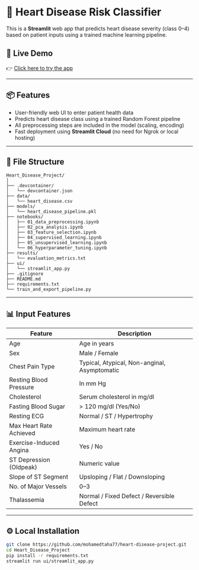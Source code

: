 # 💓 Heart Disease Risk Classifier

This is a **Streamlit** web app that predicts heart disease severity (class 0–4) based on patient inputs using a trained machine learning pipeline.

## 🚀 Live Demo

👉 [Click here to try the app](https://heart-disease-project-77.streamlit.app/)

---

## 📦 Features

- User-friendly web UI to enter patient health data  
- Predicts heart disease class using a trained Random Forest pipeline  
- All preprocessing steps are included in the model (scaling, encoding)  
- Fast deployment using **Streamlit Cloud** (no need for Ngrok or local hosting)

---

## 📁 File Structure

```
Heart_Disease_Project/
│
├── .devcontainer/
│   └── devcontainer.json
├── data/
│   └── heart_disease.csv
├── models/
│   └── heart_disease_pipeline.pkl
├── notebooks/
│   ├── 01_data_preprocessing.ipynb
│   ├── 02_pca_analysis.ipynb
│   ├── 03_feature_selection.ipynb
│   ├── 04_supervised_learning.ipynb
│   ├── 05_unsupervised_learning.ipynb
│   └── 06_hyperparameter_tuning.ipynb
├── results/
│   └── evaluation_metrics.txt
├── ui/
│   └── streamlit_app.py
├── .gitignore
├── README.md
├── requirements.txt
└── train_and_export_pipeline.py
```



---

## 📊 Input Features

| Feature                  | Description                                  |
|--------------------------|----------------------------------------------|
| Age                     | Age in years                                 |
| Sex                     | Male / Female                                |
| Chest Pain Type         | Typical, Atypical, Non-anginal, Asymptomatic |
| Resting Blood Pressure  | In mm Hg                                     |
| Cholesterol             | Serum cholesterol in mg/dl                   |
| Fasting Blood Sugar     | > 120 mg/dl (Yes/No)                         |
| Resting ECG             | Normal / ST / Hypertrophy                    |
| Max Heart Rate Achieved | Maximum heart rate                           |
| Exercise-Induced Angina | Yes / No                                     |
| ST Depression (Oldpeak) | Numeric value                                |
| Slope of ST Segment     | Upsloping / Flat / Downsloping               |
| No. of Major Vessels    | 0–3                                          |
| Thalassemia             | Normal / Fixed Defect / Reversible Defect    |

---

## ⚙️ Local Installation

```bash
git clone https://github.com/mohamedtaha77/heart-disease-project.git
cd Heart_Disease_Project
pip install -r requirements.txt
streamlit run ui/streamlit_app.py
